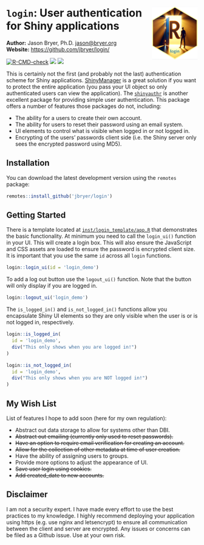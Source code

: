 
# <img src="man/figures/login_hex.png" align="right" width="120" align="right" /> `login`: User authentication for Shiny applications

**Author:** Jason Bryer, Ph.D. <jason@bryer.org>  
**Website:** <https://github.com/jbryer/login/>

<!-- badges: start -->

[![R-CMD-check](https://github.com/jbryer/login/actions/workflows/R-CMD-check.yaml/badge.svg)](https://github.com/jbryer/login/actions/workflows/R-CMD-check.yaml)
[![](https://img.shields.io/badge/devel%20version-0.5.0-blue.svg)](https://github.com/jbryer/login)
[![](https://www.r-pkg.org/badges/version/login)](https://cran.r-project.org/package=login)
<!-- badges: end -->

This is certainly not the first (and probably not the last)
authentication scheme for Shiny applications.
[ShinyManager](https://datastorm-open.github.io/shinymanager/) is a
great solution if you want to protect the entire application (you pass
your UI object so only authenticated users can view the application).
The
[`shinyauthr`](https://github.com/PaulC91/shinyauthr?tab=readme-ov-file)
is another excellent package for providing simple user authentication.
This package offers a number of features those packages do not,
including:

- The ability for a users to create their own account.
- The ability for users to reset their password using an email system.
- UI elements to control what is visible when logged in or not logged
  in.
- Encrypting of the users’ passwords client side (i.e. the Shiny server
  only sees the encrypted password using MD5).

## Installation

You can download the latest development version using the `remotes`
package:

``` r
remotes::install_github('jbryer/login')
```

## Getting Started

There is a template located at
[`inst/login_template/app.R`](inst/login_template/app.R) that
demonstrates the basic functionality. At minimum you need to call the
`login_ui()` function in your UI. This will create a login box. This
will also ensure the JavaScript and CSS assets are loaded to ensure the
password is encrypted client size. It is important that you use the same
`id` across all `login` functions.

``` r
login::login_ui(id = 'login_demo')
```

To add a log out button use the `logout_ui()` function. Note that the
button will only display if you are logged in.

``` r
login::logout_ui('login_demo')
```

The `is_logged_in()` and `is_not_logged_in()` functions allow you
encapsulate Shiny UI elements so they are only visible when the user is
or is not logged in, respectively.

``` r
login::is_logged_in(
  id = 'login_demo',
  div("This only shows when you are logged in!")
)
```

``` r
login::is_not_logged_in(
  id = 'login_demo',
  div("This only shows when you are NOT logged in!")
)
```

## My Wish List

List of features I hope to add soon (here for my own regulation):

- Abstract out data storage to allow for systems other than DBI.
- ~~Abstract out emailing (currently only used to reset passwords).~~
- ~~Have an option to require email verification for creating an
  account.~~
- ~~Allow for the collection of other metadata at time of user
  creation.~~
- Have the ability of assigning users to groups.
- Provide more options to adjust the appearance of UI.
- ~~Save user login using cookies.~~
- ~~Add created_date to new accounts.~~

## Disclaimer

I am not a security expert. I have made every effort to use the best
practices to my knowledge. I highly recommend deploying your application
using https (e.g. use nginx and letsencrypt) to ensure all communication
between the client and server are encrypted. Any issues or concerns can
be filed as a Github issue. Use at your own risk.
